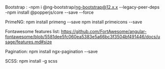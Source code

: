 Bootstrap : 
-npm i @ng-bootstrap/ng-bootstrap@12.x.x --legacy-peer-deps
-npm install @popperjs/core --save --force

PrimeNG:
npm install primeng --save
npm install primeicons --save

Fontawesome features list:
https://github.com/FortAwesome/angular-fontawesome/blob/5581dee5fc060ea5383e5a66bc3f3504bf491446/docs/usage/features.md#size

Pagination:
npm install ngx-pagination --save

SCSS:
npm install -g scss
